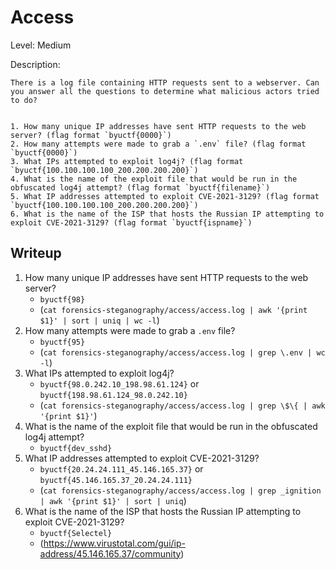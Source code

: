 # Access
Level: Medium

Description:
```
There is a log file containing HTTP requests sent to a webserver. Can you answer all the questions to determine what malicious actors tried to do?


1. How many unique IP addresses have sent HTTP requests to the web server? (flag format `byuctf{0000}`)
2. How many attempts were made to grab a `.env` file? (flag format `byuctf{0000}`)
3. What IPs attempted to exploit log4j? (flag format `byuctf{100.100.100.100_200.200.200.200}`)
4. What is the name of the exploit file that would be run in the obfuscated log4j attempt? (flag format `byuctf{filename}`)
5. What IP addresses attempted to exploit CVE-2021-3129? (flag format `byuctf{100.100.100.100_200.200.200.200}`)
6. What is the name of the ISP that hosts the Russian IP attempting to exploit CVE-2021-3129? (flag format `byuctf{ispname}`)
```

## Writeup
1. How many unique IP addresses have sent HTTP requests to the web server?
    - `byuctf{98}`
    - (`cat forensics-steganography/access/access.log | awk '{print $1}' | sort | uniq | wc -l`)
1. How many attempts were made to grab a `.env` file?
    - `byuctf{95}`
    - (`cat forensics-steganography/access/access.log | grep \.env | wc -l`)
1. What IPs attempted to exploit log4j?
    - `byuctf{98.0.242.10_198.98.61.124}` or `byuctf{198.98.61.124_98.0.242.10}`
    - (`cat forensics-steganography/access/access.log | grep \$\{ | awk '{print $1}'`)
1. What is the name of the exploit file that would be run in the obfuscated log4j attempt?
    - `byuctf{dev_sshd}`
1. What IP addresses attempted to exploit CVE-2021-3129?
    - `byuctf{20.24.24.111_45.146.165.37}` or `byuctf{45.146.165.37_20.24.24.111}`
    - (`cat forensics-steganography/access/access.log | grep _ignition | awk '{print $1}' | sort | uniq`)
1. What is the name of the ISP that hosts the Russian IP attempting to exploit CVE-2021-3129?
    - `byuctf{Selectel}`
    - (https://www.virustotal.com/gui/ip-address/45.146.165.37/community)